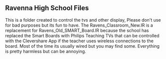 <h2>Ravenna High School Files</h2>
<p>This is a folder created to control the tvs and other display, Please don't use for bad purposes but its fun to have. The Ravens_Classroom_New.IR is a replacement for Ravens_Old_SMART_Board.IR because the school has replaced the Smart Boards with Philips Teaching TVs that can be controlled with the Clevershare App if the teacher uses wireless connections to the board. Most of the time its usually wired but you may find some. Everything is pretty harmless but can be annoying.</p>
